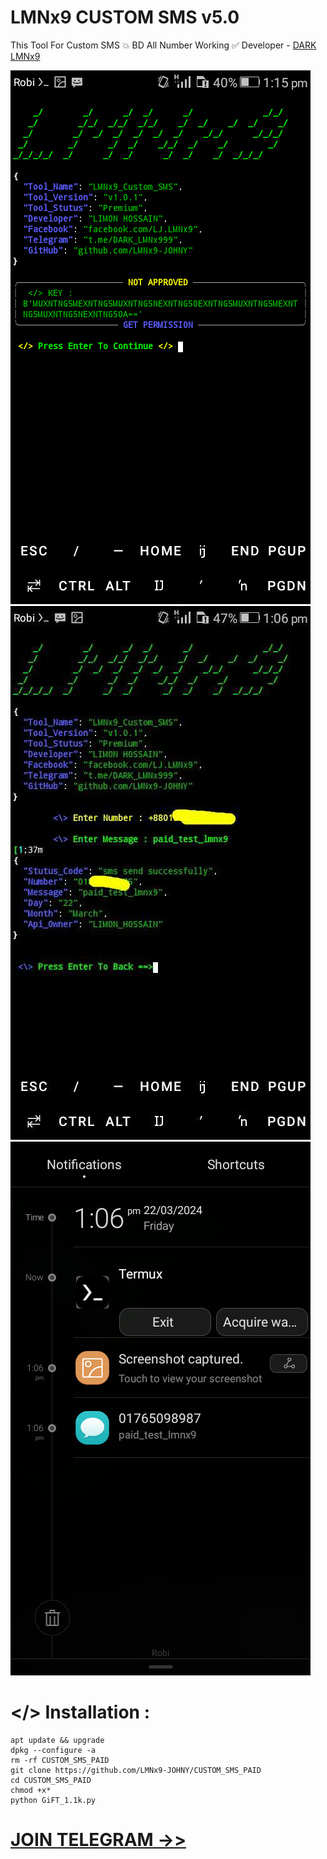 # LMNx9 CUSTOM SMS v5.0
This Tool For Custom SMS 💥 BD All Number Working ✅ Developer - [DARK LMNx9](https://t.me/DARK_LMNx999)

![](https://github.com/LMNx9-JOHNY/CUSTOM_SMS_PAID/blob/main/Screenshot_2024-03-22-13-15-57.png)
![](https://github.com/LMNx9-JOHNY/CUSTOM_SMS_PAID/blob/main/received_1409450769716973.jpeg)
![](https://github.com/LMNx9-JOHNY/CUSTOM_SMS_PAID/blob/main/Screenshot_2024-03-22-13-06-26.png)

#  </> Installation :

    apt update && upgrade
    dpkg --configure -a
    rm -rf CUSTOM_SMS_PAID
    git clone https://github.com/LMNx9-JOHNY/CUSTOM_SMS_PAID
    cd CUSTOM_SMS_PAID
    chmod +x*
    python GiFT_1.1k.py

# [JOIN TELEGRAM ->>](https://t.me/DARK_TEAM_LMNx9)
